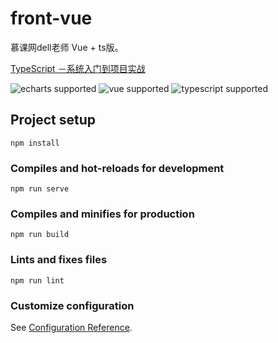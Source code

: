 
# front-vue
慕课网dell老师  Vue + ts版。 

[TypeScript －系统入门到项目实战](https://coding.imooc.com/class/412.html)

![echarts supported](https://img.shields.io/badge/echarts-%5E4.6.0-brightgreen) ![vue supported](https://img.shields.io/badge/vue-%5E2.6.11-brightgreen) ![typescript supported](https://img.shields.io/badge/typescript-~3.7.5-blue)

## Project setup
```
npm install
```

### Compiles and hot-reloads for development
```
npm run serve
```

### Compiles and minifies for production
```
npm run build
```

### Lints and fixes files
```
npm run lint
```

### Customize configuration
See [Configuration Reference](https://cli.vuejs.org/config/).
